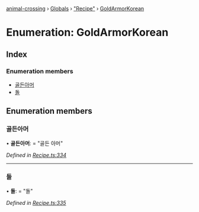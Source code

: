 [animal-crossing](../README.md) › [Globals](../globals.md) › ["Recipe"](../modules/_recipe_.md) › [GoldArmorKorean](_recipe_.goldarmorkorean.md)

# Enumeration: GoldArmorKorean

## Index

### Enumeration members

* [골든아머](_recipe_.goldarmorkorean.md#골든아머)
* [돌](_recipe_.goldarmorkorean.md#돌)

## Enumeration members

###  골든아머

• **골든아머**: = "골든 아머"

*Defined in [Recipe.ts:334](https://github.com/Norviah/animal-crossing/blob/ac736df/module/types/Recipe.ts#L334)*

___

###  돌

• **돌**: = "돌"

*Defined in [Recipe.ts:335](https://github.com/Norviah/animal-crossing/blob/ac736df/module/types/Recipe.ts#L335)*

